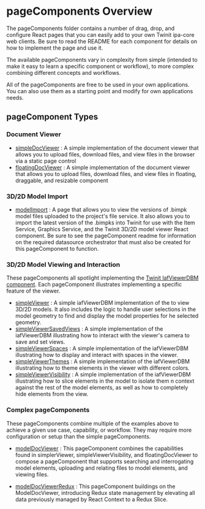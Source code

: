 # pageComponents Overview

The pageComponents folder contains a number of drag, drop, and configure React pages that you can easily add to your own Twinit ipa-core web clients. Be sure to read the README for each component for details on how to implement the page and use it.

The available pageComponents vary in complexity from simple (intended to make it easy to learn a specific component or workflow), to more complex combining different concepts and workflows.

All of the pageComponents are free to be used in your own applications. You can also use them as a starting point and modify for own applications needs.

## pageComponent Types

### Document Viewer

* [simpleDocViewer](./simpleDocViewer/README.md) : A simple implementation of the document viewer that allows you to upload files, download files, and view files in the browser via a static page control
* [floatingDocViewer](./floatingDocViewer/README.md) : A simple implementation of the document viewer that allows you to upload files, download files, and view files in floating, draggable, and resizable component

### 3D/2D Model Import

* [modelImport](./modelImport/README.md) : A page that allows you to view the versions of .bimpk model files uploaded to the project's file service. It also allows you to import the latest version of the .bimpks into Twinit for use with the Item Service, Graphics Service, and the Twinit 3D/2D model viewer React component. Be sure to see the pageComponent readme for information on the required datasource orchestrator that must also be created for this pageComponent to function.

### 3D/2D Model Viewing and Interaction

These pageComponents all spotlight implementing the [Twinit IafViewerDBM component](https://twinit.dev/docs/apis/viewer/overview). Each pageComponent illustrates implementing a specific feature of the viewer.

* [simpleViewer](./simpleViewer/README.md) : A simple iafViewerDBM implementation of the  to view 3D/2D models. It also includes the logic to handle user selections in the model geometry to find and display the model properties for he selected geometry.
* [simpleViewerSavedViews](./simpleViewerSavedViews/README.md) : A simple implementation of the iafViewerDBM illustrating how to interact with the viewer's camera to save and set views.
* [simpleViewerSpaces](./simpleViewerSpaces/) : A simple implementation of the iafViewerDBM illustrating how to display and interact with spaces in the viewer.
* [simpleViewerThemes](./simpleViewerThemes/README.md) : A simple implementation of the iafViewerDBM illustrating how to theme elements in the viewer with different colors.
* [simpleViewerVisibility](./simpleViewerVisibility/README.md) : A simple implementation of the iafViewerDBM illustrating how to slice elements in the model to isolate them n context against the rest of the model elements, as well as how to completely hide elements from the view.

### Complex pageComponents

These pageComponents combine multiple of the examples above to achieve a given use case, capability, or workflow. They may require more configuration or setup than the simple pageComponents.

* [modelDocViewer](./modelDocViewer/README.md) : This pageComponent combines the capabilities found in simplerViewer, simpleViewerVisibility, and floatingDocViewer to compose a pageComponent that supports searching and interrogating model elements, uploading and relating files to model elements, and viewing files.

* [modelDocViewerRedux](./modelDocViewerRedux/README.md) : This pageComponent buildings on the ModelDocViewer, introducing Redux state management by elevating all data previously managed by React Context to a Redux Slice.